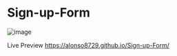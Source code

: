 # Sign-up-Form
![image](https://github.com/Alonso8729/Sign-up-Form/assets/119747342/5b32e7d0-e8ce-49ce-95f6-88da86c94318)

Live Preview
https://alonso8729.github.io/Sign-up-Form/
